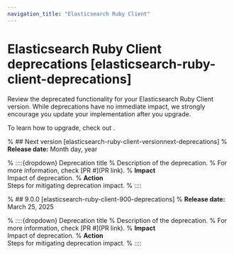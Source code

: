 ```yaml
---
navigation_title: "Elasticsearch Ruby Client"
---
```


# Elasticsearch Ruby Client deprecations [elasticsearch-ruby-client-deprecations]
Review the deprecated functionality for your Elasticsearch Ruby Client version. While deprecations have no immediate impact, we strongly encourage you update your implementation after you upgrade.

To learn how to upgrade, check out <uprade docs>.

% ## Next version [elasticsearch-ruby-client-versionnext-deprecations]
% **Release date:** Month day, year

% ::::{dropdown} Deprecation title
% Description of the deprecation.
% For more information, check [PR #](PR link).
% **Impact**<br> Impact of deprecation. 
% **Action**<br> Steps for mitigating deprecation impact.
% ::::

% ## 9.0.0 [elasticsearch-ruby-client-900-deprecations]
% **Release date:** March 25, 2025

% ::::{dropdown} Deprecation title
% Description of the deprecation.
% For more information, check [PR #](PR link).
% **Impact**<br> Impact of deprecation. 
% **Action**<br> Steps for mitigating deprecation impact.
% ::::